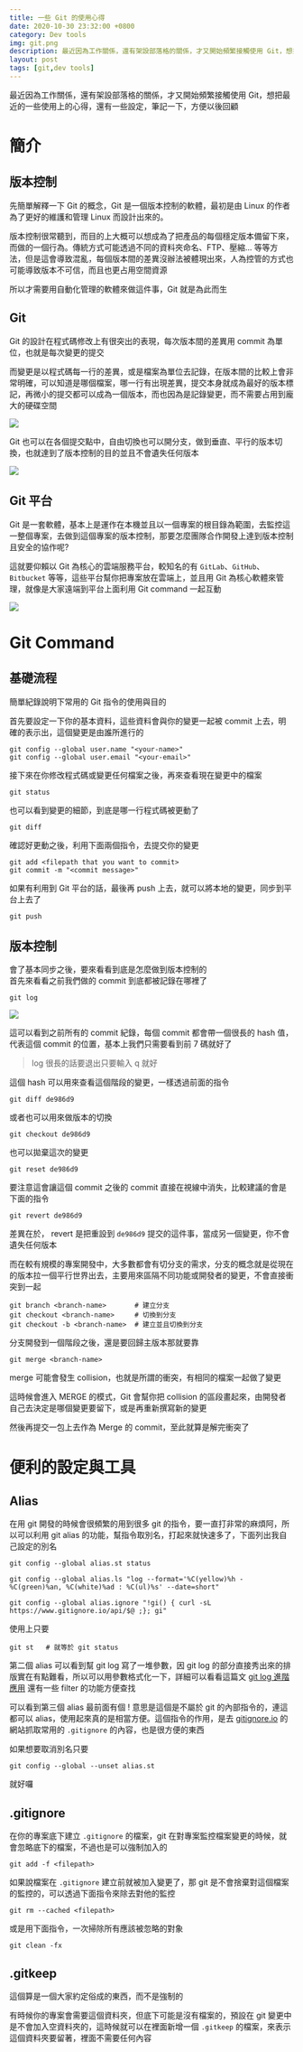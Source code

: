 ```yaml
---
title: 一些 Git 的使用心得
date: 2020-10-30 23:32:00 +0800
category: Dev tools
img: git.png
description: 最近因為工作關係，還有架設部落格的關係，才又開始頻繁接觸使用 Git，想把最近的一些使用上的心得，還有一些設定，筆記也分享一下，方便以後回顧
layout: post
tags: [git,dev tools]
---
```


最近因為工作關係，還有架設部落格的關係，才又開始頻繁接觸使用 Git，想把最近的一些使用上的心得，還有一些設定，筆記一下，方便以後回顧  

# 簡介
## 版本控制
先簡單解釋一下 Git 的概念，Git 是一個版本控制的軟體，最初是由 Linux 的作者為了更好的維護和管理 Linux 而設計出來的。  

版本控制很常聽到，而目的上大概可以想成為了把產品的每個穩定版本備留下來，而做的一個行為。傳統方式可能透過不同的資料夾命名、FTP、壓縮... 等等方法，但是這會導致混亂，每個版本間的差異沒辦法被體現出來，人為控管的方式也可能導致版本不可信，而且也更占用空間資源  

所以才需要用自動化管理的軟體來做這件事，Git 就是為此而生  

## Git
Git 的設計在程式碼修改上有很突出的表現，每次版本間的差異用 commit 為單位，也就是每次變更的提交  

而變更是以程式碼每一行的差異，或是檔案為單位去記錄，在版本間的比較上會非常明確，可以知道是哪個檔案，哪一行有出現差異，提交本身就成為最好的版本標記，再微小的提交都可以成為一個版本，而也因為是記錄變更，而不需要占用到龐大的硬碟空間  

![]({{site.baseurl}}/assets/img/git-diff.png)

Git 也可以在各個提交點中，自由切換也可以開分支，做到垂直、平行的版本切換，也就達到了版本控制的目的並且不會遺失任何版本  

![]({{site.baseurl}}/assets/img/git-graph.png)

## Git 平台
Git 是一套軟體，基本上是運作在本機並且以一個專案的根目錄為範圍，去監控這一整個專案，去做到這個專案的版本控制，那要怎麼團隊合作開發上達到版本控制且安全的協作呢?  

這就要仰賴以 Git 為核心的雲端服務平台，較知名的有 `GitLab`、`GitHub`、`Bitbucket` 等等，這些平台幫你把專案放在雲端上，並且用 Git 為核心軟體來管理，就像是大家遠端到平台上面利用 Git command 一起互動  

![]({{site.baseurl}}/assets/img/git-platforms.png)
# Git Command
## 基礎流程
簡單紀錄說明下常用的 Git 指令的使用與目的  

首先要設定一下你的基本資料，這些資料會與你的變更一起被 commit 上去，明確的表示出，這個變更是由誰所進行的  
```shell
git config --global user.name "<your-name>"
git config --global user.email "<your-email>"
```

接下來在你修改程式碼或變更任何檔案之後，再來查看現在變更中的檔案  

```shell
git status
```

也可以看到變更的細節，到底是哪一行程式碼被更動了  

```shell
git diff
```

確認好更動之後，利用下面兩個指令，去提交你的變更  

```shell
git add <filepath that you want to commit>
git commit -m "<commit message>"
```
  
如果有利用到 Git 平台的話，最後再 push 上去，就可以將本地的變更，同步到平台上去了

```shell
git push
```

## 版本控制
會了基本同步之後，要來看看到底是怎麼做到版本控制的  
首先來看看之前我們做的 commit 到底都被記錄在哪裡了  

```shell
git log
```
![]({{site.baseurl}}/assets/img/git-log.png)  

這可以看到之前所有的 commit 紀錄，每個 commit 都會帶一個很長的 hash 值，代表這個 commit 的位置，基本上我們只需要看到前 7 碼就好了
> log 很長的話要退出只要輸入 q 就好  

這個 hash 可以用來查看這個階段的變更，一樣透過前面的指令  
```shell
git diff de986d9
```

或者也可以用來做版本的切換  
```shell
git checkout de986d9
```

也可以拋棄這次的變更  
```shell
git reset de986d9
```

要注意這會讓這個 commit 之後的 commit 直接在視線中消失，比較建議的會是下面的指令

```shell
git revert de986d9
```

差異在於， revert 是把重設到 `de986d9` 提交的這件事，當成另一個變更，你不會遺失任何版本  

而在較有規模的專案開發中，大多數都會有切分支的需求，分支的概念就是從現在的版本拉一個平行世界出去，主要用來區隔不同功能或開發者的變更，不會直接衝突到一起  
```shell
git branch <branch-name>       # 建立分支
git checkout <branch-name>     # 切換到分支
git checkout -b <branch-name>  # 建立並且切換到分支
```

分支開發到一個階段之後，還是要回歸主版本那就要靠  
```shell
git merge <branch-name>
```

merge 可能會發生 collision，也就是所謂的衝突，有相同的檔案一起做了變更  

這時候會進入 MERGE 的模式，Git 會幫你把 collision 的區段畫起來，由開發者自己去決定是哪個變更要留下，或是再重新撰寫新的變更  

然後再提交一包上去作為 Merge 的 commit，至此就算是解完衝突了  

# 便利的設定與工具

## Alias
在用 git 開發的時候會很頻繁的用到很多 git 的指令，要一直打非常的麻煩阿，所以可以利用 git alias 的功能，幫指令取別名，打起來就快速多了，下面列出我自己設定的別名  

```shell
git config --global alias.st status

git config --global alias.ls "log --format='%C(yellow)%h - %C(green)%an, %C(white)%ad : %C(ul)%s' --date=short"

git config --global alias.ignore "!gi() { curl -sL https://www.gitignore.io/api/$@ ;}; gi"
```

使用上只要  
```shell
git st   # 就等於 git status
```
第二個 alias 可以看到幫 git log 寫了一堆參數，因 git log 的部分直接秀出來的排版實在有點難看，所以可以用參數格式化一下，詳細可以看看這篇文 [git log 進階應用](http://jamestw.logdown.com/posts/238719-advanced-git-log) 還有一些 filter 的功能方便查找  

可以看到第三個 alias 最前面有個 ! 意思是這個是不屬於 git 的內部指令的，連這都可以 alias，使用起來真的是相當方便。這個指令的作用，是去 [gitignore.io](https://www.toptal.com/developers/gitignore) 的網站抓取常用的 `.gitignore` 的內容，也是很方便的東西  

如果想要取消別名只要  
```shell
git config --global --unset alias.st 
```
就好囉
## .gitignore
在你的專案底下建立 `.gitignore` 的檔案，git 在對專案監控檔案變更的時候，就會忽略底下的檔案，不過也是可以強制加入的  
```shell
git add -f <filepath>
```

如果說檔案在 `.gitignore` 建立前就被加入變更了，那 git 是不會捨棄對這個檔案的監控的，可以透過下面指令來除去對他的監控  
```shell
git rm --cached <filepath>
```

或是用下面指令，一次掃除所有應該被忽略的對象  
```shell
git clean -fx
```

## .gitkeep
這個算是一個大家約定俗成的東西，而不是強制的  

有時候你的專案會需要這個資料夾，但底下可能是沒有檔案的，預設在 git 變更中是不會加入空資料夾的，這時候就可以在裡面新增一個 `.gitkeep` 的檔案，來表示這個資料夾要留著，裡面不需要任何內容  